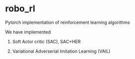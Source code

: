 # robo_rl
Pytorch implementation of reinforcement learning algorithms

We have implemented

1. Soft Actor critic (SAC), SAC+HER

2. Variational Adverserial Imitation Learning (VAIL)
